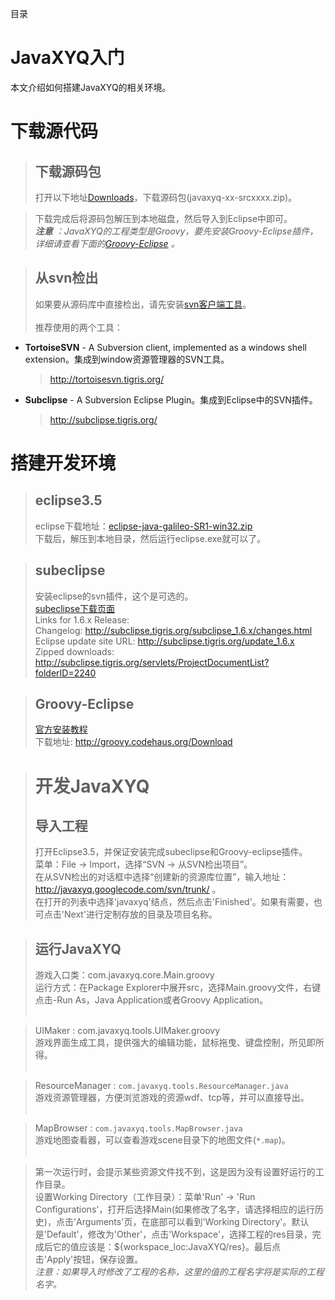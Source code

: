 目录


# JavaXYQ入门 #

本文介绍如何搭建JavaXYQ的相关环境。





# 下载源代码 #
> ## 下载源码包 ##
> 打开以下地址[Downloads](http://code.google.com/p/javaxyq/downloads/list)，下载源码包(javaxyq-xx-srcxxxx.zip)。<br>
<blockquote>下载完成后将源码包解压到本地磁盘，然后导入到Eclipse中即可。<br>
<i><b>注意</b> ：JavaXYQ的工程类型是Groovy，要先安装Groovy-Eclipse插件，详细请查看下面的<a href='GettingStarted#Groovy-Eclipse.md'>Groovy-Eclipse</a> 。</i></blockquote>

<blockquote><h2>从svn检出</h2>
如果要从源码库中直接检出，请先安装<a href='http://subversion.tigris.org/links.html#clients'>svn客户端工具</a>。<br>
<br>
推荐使用的两个工具：<br>
</blockquote><ul><li><b>TortoiseSVN</b> - A Subversion client, implemented as a windows shell extension。集成到window资源管理器的SVN工具。<br>
<blockquote><a href='http://tortoisesvn.tigris.org/'>http://tortoisesvn.tigris.org/</a>
</blockquote></li><li><b>Subclipse</b> - A Subversion Eclipse Plugin。集成到Eclipse中的SVN插件。<br>
<blockquote><a href='http://subclipse.tigris.org/'>http://subclipse.tigris.org/</a></blockquote></li></ul>

<h1>搭建开发环境</h1>
<blockquote><h2>eclipse3.5</h2>
eclipse下载地址：<a href='http://www.eclipse.org/downloads/download.php?file=/technology/epp/downloads/release/galileo/SR1/eclipse-java-galileo-SR1-win32.zip'>eclipse-java-galileo-SR1-win32.zip</a><br>
下载后，解压到本地目录，然后运行eclipse.exe就可以了。</blockquote>

<blockquote><h2>subeclipse</h2>
安装eclipse的svn插件，这个是可选的。<br>
<a href='http://subclipse.tigris.org/servlets/ProjectProcess?pageID=p4wYuA'>subeclipse下载页面</a><br>
Links for 1.6.x Release:<br>
Changelog: <a href='http://subclipse.tigris.org/subclipse_1.6.x/changes.html'>http://subclipse.tigris.org/subclipse_1.6.x/changes.html</a> <br>
Eclipse update site URL: <a href='http://subclipse.tigris.org/update_1.6.x'>http://subclipse.tigris.org/update_1.6.x</a> <br>
Zipped downloads: <a href='http://subclipse.tigris.org/servlets/ProjectDocumentList?folderID=2240'>http://subclipse.tigris.org/servlets/ProjectDocumentList?folderID=2240</a> <br></blockquote>



<blockquote><h2>Groovy-Eclipse</h2>
<a href='http://groovy.codehaus.org/Install+Groovy-Eclipse+Plugin'>官方安装教程</a><br>
下载地址:  <a href='http://groovy.codehaus.org/Download'>http://groovy.codehaus.org/Download</a> <br></blockquote>


<blockquote><h1>开发JavaXYQ</h1>
<h2>导入工程</h2>
打开Eclipse3.5，并保证安装完成subeclipse和Groovy-eclipse插件。<br>
菜单：File -> Import，选择“SVN -> 从SVN检出项目”。<br>
在从SVN检出的对话框中选择“创建新的资源库位置”，输入地址：<a href='http://javaxyq.googlecode.com/svn/trunk/'>http://javaxyq.googlecode.com/svn/trunk/</a> 。 <br>
在打开的列表中选择'javaxyq'结点，然后点击'Finished'。如果有需要，也可点击'Next'进行定制存放的目录及项目名称。<br></blockquote>


<blockquote><h2>运行JavaXYQ</h2>
游戏入口类：com.javaxyq.core.Main.groovy<br>
运行方式：在Package Explorer中展开src，选择Main.groovy文件，右键点击-Run As，Java Application或者Groovy Application。<br><br></blockquote>

<blockquote>UIMaker : com.javaxyq.tools.UIMaker.groovy<br>
游戏界面生成工具，提供强大的编辑功能，鼠标拖曳、键盘控制，所见即所得。<br><br></blockquote>

<blockquote>ResourceManager : <code>com.javaxyq.tools.ResourceManager.java</code><br>
游戏资源管理器，方便浏览游戏的资源wdf、tcp等，并可以直接导出。<br><br></blockquote>

<blockquote>MapBrowser : <code>com.javaxyq.tools.MapBrowser.java</code><br>
游戏地图查看器，可以查看游戏scene目录下的地图文件(<code>*.map</code>)。<br><br></blockquote>

<blockquote>第一次运行时，会提示某些资源文件找不到，这是因为没有设置好运行的工作目录。<br>
设置Working Directory（工作目录）：菜单'Run' -> 'Run Configurations'，打开后选择Main(如果修改了名字，请选择相应的运行历史)，点击'Arguments'页，在底部可以看到'Working Directory'。默认是'Default'，修改为'Other'，点击'Workspace'，选择工程的res目录，完成后它的值应该是：${workspace_loc:JavaXYQ/res}。最后点击'Apply'按钮，保存设置。<br>
<i>注意：如果导入时修改了工程的名称，这里的值的工程名字将是实际的工程名字。</i>